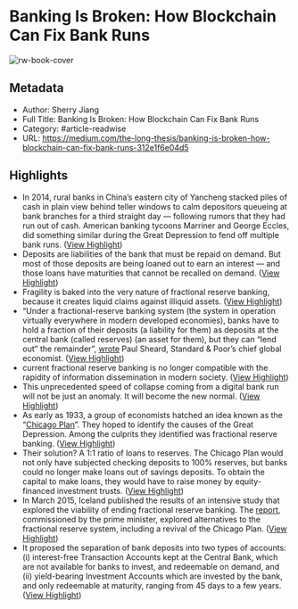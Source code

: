# Banking Is Broken: How Blockchain Can Fix Bank Runs

![rw-book-cover](https://miro.medium.com/v2/resize:fit:1200/0*TG9nErfe9rMj5C7w.jpeg)

## Metadata
- Author: Sherry Jiang
- Full Title: Banking Is Broken: How Blockchain Can Fix Bank Runs
- Category: #article-readwise
- URL: https://medium.com/the-long-thesis/banking-is-broken-how-blockchain-can-fix-bank-runs-312e1f6e04d5

## Highlights
- In 2014, rural banks in China’s eastern city of Yancheng stacked piles of cash in plain view behind teller windows to calm depositors queueing at bank branches for a third straight day — following rumors that they had run out of cash. American banking tycoons Marriner and George Eccles, did something similar during the Great Depression to fend off multiple bank runs. ([View Highlight](https://read.readwise.io/read/01gvr17rn1zqdy1531s14jmq0j))
- Deposits are liabilities of the bank that must be repaid on demand. But most of those deposits are being loaned out to earn an interest — and those loans have maturities that cannot be recalled on demand. ([View Highlight](https://read.readwise.io/read/01gvr1gf0wkbp28nq4dq3k57rz))
- Fragility is baked into the very nature of fractional reserve banking, because it creates liquid claims against illiquid assets. ([View Highlight](https://read.readwise.io/read/01gvr1gphph4p46panxtkzg8a7))
- “Under a fractional-reserve banking system (the system in operation virtually everywhere in modern developed economies), banks have to hold a fraction of their deposits (a liability for them) as deposits at the central bank (called reserves) (an asset for them), but they can “lend out” the remainder”, [wrote](https://www.hks.harvard.edu/sites/default/files/centers/mrcbg/programs/senior.fellows/2019-20%20fellows/BanksCannotLendOutReservesAug2013_%20(002).pdf) Paul Sheard, Standard & Poor’s chief global economist. ([View Highlight](https://read.readwise.io/read/01gvr1mrfhhd53ehfn4nwxb2wk))
- current fractional reserve banking is no longer compatible with the rapidity of information dissemination in modern society. ([View Highlight](https://read.readwise.io/read/01gvr1q72czw4wm66awrc4jk5f))
- This unprecedented speed of collapse coming from a digital bank run will not be just an anomaly. It will become the new normal. ([View Highlight](https://read.readwise.io/read/01gvr1wdppmabr3z480462e0fr))
- As early as 1933, a group of economists hatched an idea known as the “[Chicago Plan](http://www.levyinstitute.org/pubs/wp/76.pdf)”. They hoped to identify the causes of the Great Depression. Among the culprits they identified was fractional reserve banking. ([View Highlight](https://read.readwise.io/read/01gvr44wxmf6twegybp040xw7v))
- Their solution? A 1:1 ratio of loans to reserves. The Chicago Plan would not only have subjected checking deposits to 100% reserves, but banks could no longer make loans out of savings deposits. To obtain the capital to make loans, they would have to raise money by equity-financed investment trusts. ([View Highlight](https://read.readwise.io/read/01gvr4g5tm0gc1wddcdfzy387w))
- In March 2015, Iceland published the results of an intensive study that explored the viability of ending fractional reserve banking. The [report](https://www.stjornarradid.is/media/forsaetisraduneyti-media/media/skyrslur/monetary-reform.pdf), commissioned by the prime minister, explored alternatives to the fractional reserve system, including a revival of the Chicago Plan. ([View Highlight](https://read.readwise.io/read/01gvr4zasrrve056krr4wkyfz9))
- It proposed the separation of bank deposits into two types of accounts: (i) interest-free Transaction Accounts kept at the Central Bank, which are not available for banks to invest, and redeemable on demand, and (ii) yield-bearing Investment Accounts which are invested by the bank, and only redeemable at maturity, ranging from 45 days to a few years. ([View Highlight](https://read.readwise.io/read/01gvr4zmf3k20exzaky9rkex56))
